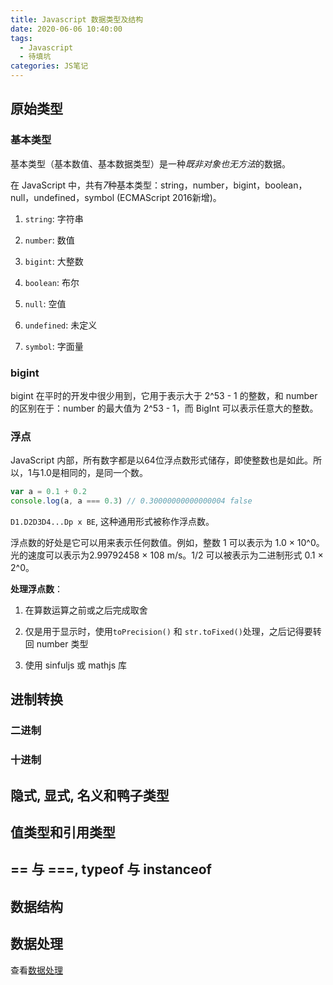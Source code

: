 ```yaml
---
title: Javascript 数据类型及结构
date: 2020-06-06 10:40:00
tags:
  - Javascript
  - 待填坑
categories: JS笔记
---
```


## 原始类型

### 基本类型

基本类型（基本数值、基本数据类型）是一种*既非对象也无方法*的数据。

在 JavaScript 中，共有*7*种基本类型：string，number，bigint，boolean，null，undefined，symbol (ECMAScript 2016新增)。

1. `string`: 字符串

2. `number`: 数值

3. `bigint`: 大整数

4. `boolean`: 布尔

5. `null`: 空值

6. `undefined`: 未定义

7. `symbol`: 字面量

### bigint

bigint 在平时的开发中很少用到，它用于表示大于 2^53 - 1 的整数，和 number 的区别在于：number 的最大值为 2^53 - 1，而 BigInt 可以表示任意大的整数。

### 浮点

JavaScript 内部，所有数字都是以64位浮点数形式储存，即使整数也是如此。所以，1与1.0是相同的，是同一个数。

```javascript
var a = 0.1 + 0.2
console.log(a, a === 0.3) // 0.30000000000000004 false
```

`D1.D2D3D4...Dp x BE`, 这种通用形式被称作浮点数。

浮点数的好处是它可以用来表示任何数值。例如，整数 1 可以表示为 1.0 × 10^0。光的速度可以表示为2.99792458 × 108 m/s。1/2 可以被表示为二进制形式 0.1 × 2^0。

**处理浮点数**：

1. 在算数运算之前或之后完成取舍

2. 仅是用于显示时，使用`toPrecision()` 和 `str.toFixed()`处理，之后记得要转回 number 类型

3. 使用 sinfuljs 或 mathjs 库

## 进制转换

### 二进制

### 十进制

## 隐式, 显式, 名义和鸭子类型

## 值类型和引用类型

## == 与 ===, typeof 与 instanceof

## 数据结构

## 数据处理

查看[数据处理](/js/data-handle)
